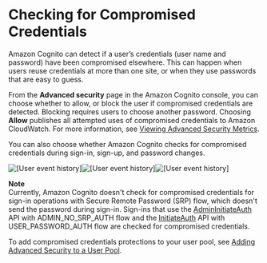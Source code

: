 # Checking for Compromised Credentials<a name="cognito-user-pool-settings-compromised-credentials"></a>

Amazon Cognito can detect if a user’s credentials \(user name and password\) have been compromised elsewhere\. This can happen when users reuse credentials at more than one site, or when they use passwords that are easy to guess\.

From the **Advanced security** page in the Amazon Cognito console, you can choose whether to allow, or block the user if compromised credentials are detected\. Blocking requires users to choose another password\. Choosing **Allow** publishes all attempted uses of compromised credentials to Amazon CloudWatch\. For more information, see [Viewing Advanced Security Metrics](user-pool-settings-viewing-advanced-security-metrics.md)\.

You can also choose whether Amazon Cognito checks for compromised credentials during sign\-in, sign\-up, and password changes\. 

![\[User event history\]](http://docs.aws.amazon.com/cognito/latest/developerguide/)![\[User event history\]](http://docs.aws.amazon.com/cognito/latest/developerguide/)![\[User event history\]](http://docs.aws.amazon.com/cognito/latest/developerguide/)

**Note**  
Currently, Amazon Cognito doesn't check for compromised credentials for sign\-in operations with Secure Remote Password \(SRP\) flow, which doesn't send the password during sign\-in\. Sign\-ins that use the [AdminInitiateAuth](https://docs.aws.amazon.com/cognito-user-identity-pools/latest/APIReference/API_AdminInitiateAuth.html) API with ADMIN\_NO\_SRP\_AUTH flow and the [InitiateAuth](https://docs.aws.amazon.com/cognito-user-identity-pools/latest/APIReference/API_InitiateAuth.html) API with USER\_PASSWORD\_AUTH flow are checked for compromised credentials\.

To add compromised credentials protections to your user pool, see [Adding Advanced Security to a User Pool](cognito-user-pool-settings-advanced-security.md)\.
